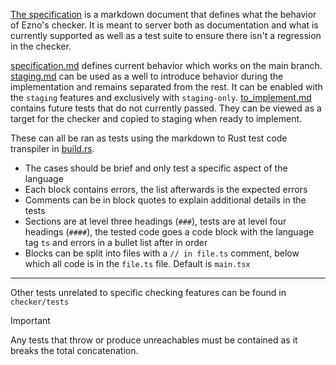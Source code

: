 [The specification](./specification.md) is a markdown document that defines what the behavior of Ezno's checker. It is meant to server both as documentation and what is currently supported as well as a test suite to ensure there isn't a regression in the checker.

[specification.md](./specification.md) defines current behavior which works on the main branch. [staging.md](./staging.md) can be used as a well to introduce behavior during the implementation and remains separated from the rest. It can be enabled with the `staging` features and exclusively with `staging-only`. [to_implement.md](./to_implement.md) contains future tests that do not currently passed. They can be viewed as a target for the checker and copied to staging when ready to implement.

These can all be ran as tests using the markdown to Rust test code transpiler in [build.rs](./build.rs).

- The cases should be brief and only test a specific aspect of the language
- Each block contains errors, the list afterwards is the expected errors
- Comments can be in block quotes to explain additional details in the tests
- Sections are at level three headings (`###`), tests are at level four headings (`####`), the tested code goes a code block with the language tag `ts` and errors in a bullet list after in order
- Blocks can be split into files with a `// in file.ts` comment, below which all code is in the `file.ts` file. Default is `main.tsx`

---
Other tests unrelated to specific checking features can be found in `checker/tests`

> [!IMPORTANT]
> Any tests that throw or produce unreachables must be contained as it breaks the total concatenation.
